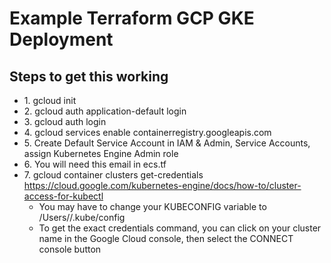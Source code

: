# Example Terraform GCP GKE Deployment

## Steps to get this working ##
* 1\. gcloud init
* 2\. gcloud auth application-default login
* 3\. gcloud auth login
* 4\. gcloud services enable containerregistry.googleapis.com
* 5\. Create Default Service Account in IAM & Admin, Service Accounts, assign Kubernetes Engine Admin role
* 6\. You will need this email in ecs.tf
* 7\. gcloud container clusters get-credentials https://cloud.google.com/kubernetes-engine/docs/how-to/cluster-access-for-kubectl
  * You may have to change your KUBECONFIG variable to /Users/<insert your username here>/.kube/config
  * To get the exact credentials command, you can click on your cluster name in the Google Cloud console, then select the CONNECT console button